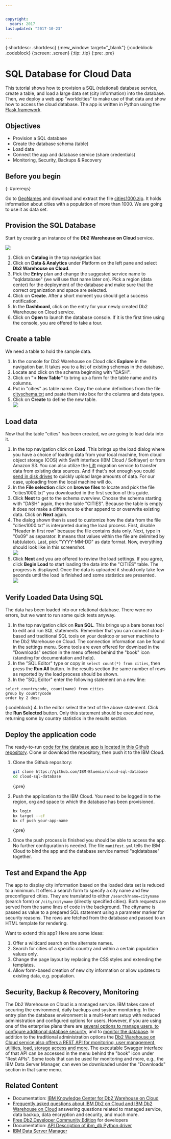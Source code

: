 ```yaml
---


copyright:
  years: 2017
lastupdated: "2017-10-23"

---
```


{:shortdesc: .shortdesc}
{:new_window: target="_blank"}
{:codeblock: .codeblock}
{:screen: .screen}
{:tip: .tip}
{:pre: .pre}

# SQL Database for Cloud Data 

This tutorial shows how to provision a SQL (relational) database service, create a table, and load a large data set (city information) into the database. Then, we deploy a web app "worldcities" to make use of that data and show how to access the cloud database. The app is written in Python using the [Flask framework](http://flask.pocoo.org/).

## Objectives

* Provision a SQL database
* Create the database schema (table)
* Load data
* Connect the app and database service (share credentials)
* Monitoring, Security, Backups & Recovery

## Before you begin
{: #prereqs}

Go to [GeoNames](http://www.geonames.org/) and download and extract the file [cities1000.zip](http://download.geonames.org/export/dump/cities1000.zip). It holds information about cities with a population of more than 1000. We are going to use it as data set.

## Provision the SQL Database
Start by creating an instance of the **Db2 Warehouse on Cloud** service.

![](images/solution5/Catalog.png)

1.  Click on **Catalog** in the top navigation bar.
2.  Click on **Data & Analytics** under Platform on the left pane and select **Db2 Warehouse on Cloud**.
3.  Pick the **Entry** plan and change the suggested service name to "sqldatabase" (we will use that name later on). Pick a region (data center) for the deployment of the database and make sure that the correct organization and space are selected.
4.  Click on **Create**. After a short moment you should get a success notification. 
5.  In the **Dashboard**, click on the entry for your newly created Db2 Warehouse on Cloud service.
6.  Click on **Open** to launch the database console. If it is the first time using the console, you are offered to take a tour. 

## Create a table
We need a table to hold the sample data.

1. In the console for Db2 Warehouse on Cloud click **Explore** in the navigation bar. It takes you to a list of existing schemas in the database.
2. Locate and click on the schema beginning with "DASH".
3. Click on **"+ New Table"** to bring up a form for the table name and its columns.
4. Put in "cities" as table name. Copy the column definitions from the file [cityschema.txt](https://github.com/IBM-Bluemix/cloud-sql-database/blob/master/cityschema.txt) and paste them into box for the columns and data types.
5. Click on **Create** to define the new table.   
   ![](images/solution5/TableCitiesCreated.png)

## Load data
Now that the table "cities" has been created, we are going to load data into it.

1. In the top navigation click on **Load**. This brings up the load dialog where you have a choice of loading data from your local machine, from cloud object storage (COS) with Swift interface (IBM Cloud / Softlayer) or from Amazon S3. You can also utilize the [Lift](https://console.bluemix.net/catalog/services/lift) migration service to transfer data from existing data sources. And if that's not enough you could [send in disk drives](https://www.ibm.com/support/knowledgecenter/SS6NHC/com.ibm.swg.im.dashdb.doc/learn_how/load_mail_in_drive.html) to quickly upload large amounts of data. For our case, uploading from the local machine will do.
2. In the **File selection** click on **browse files** to locate and pick the file "cities1000.txt" you downloaded in the first section of this guide.
3. Click **Next** to get to the schema overview. Choose the schema starting with "DASH" again, then the table "CITIES". Because the table is empty it does not make a difference to either append to or overwrite existing data. Click on **Next** again.
4. The dialog shown then is used to customize how the data from the file "cities1000.txt" is interpreted during the load process. First, disable "Header in first row" because the file contains data only. Next, type in "0x09" as separator. It means that values within the file are delimited by tab(ulator). Last, pick "YYYY-MM-DD" as date format. Now, everything should look like in this screenshot.    
![](images/solution5/LoadTabSeparator.png)
5. Click **Next** and you are offered to review the load settings. If you agree, click **Begin Load** to start loading the data into the "CITIES" table. The progress is displayed. Once the data is uploaded it should only take few seconds until the load is finished and some statistics are presented.   
   ![](images/solution5/LoadProgressSteps.png)

## Verify Loaded Data Using SQL
The data has been loaded into our relational database. There were no errors, but we want to run some quick tests anyway.

1. In the top navigation click on **Run SQL**. This brings up a bare bones tool to edit and run SQL statements. Remember that you can connect cloud-based and traditional SQL tools on your desktop or server machine to the Db2 Warehouse on Cloud. The connection information can be found in the settings menu. Some tools are even offered for download in the "Downloads" section in the menu offered behind the "book" icon (standing for documentation and help).
2. In the "SQL Editor" type or copy in `select count(*) from cities`, then press the **Run All** button. In the results section the same number of rows as reported by the load process should be shown.
3. In the "SQL Editor" enter the following statement on a new line:
```
select countrycode, count(name) from cities
group by countrycode
order by 2 desc
```
{:codeblock}
4. In the editor select the text of the above statement. Click the **Run Selected** button. Only this statement should be executed now, returning some by country statistics in the results section.

## Deploy the application code
The ready-to-run [code for the database app is located in this Github repository](https://github.com/IBM-Bluemix/cloud-sql-database). Clone or download the repository, then push it to the IBM Cloud.

1. Clone the Github repository:
   ```bash
   git clone https://github.com/IBM-Bluemix/cloud-sql-database
   cd cloud-sql-database
   ```
   {:pre}

2. Push the application to the IBM Cloud. You need to be logged in to the region, org and space to which the database has been provisioned.
   ```bash
   bx login
   bx target --cf
   bx cf push your-app-name
   ```
   {:pre}
3. Once the push process is finished you should be able to access the app. No further configuration is needed. The file `manifest.yml` tells the IBM Cloud to bind the app and the database service named "sqldatabase" together.

## Test and Expand the App
The app to display city information based on the loaded data set is reduced to a minimum. It offers a search form to specify a city name and few preconfigured cities. They are translated to either `/search?name=cityname` (search form) or `/city/cityname` (directly specified cities). Both requests are served from the same lines of code in the background. The cityname is passed as value to a prepared SQL statement using a parameter marker for security reasons. The rows are fetched from the database and passed to an HTML template for rendering.

Want to extend this app? Here are some ideas:
1. Offer a wildcard search on the alternate names.
2. Search for cities of a specific country and within a certain population values only.
3. Change the page layout by replacing the CSS styles and extending the templates.
4. Allow form-based creation of new city information or allow updates to existing data, e.g. population.

## Security, Backup & Recovery, Monitoring
The Db2 Warehouse on Cloud is a managed service. IBM takes care of securing the environment, daily backups and system monitoring. In the entry plan the database environment is a multi-tenant setup with reduced administration and configured options for users. However, if you are using one of the enterprise plans there are [several options to manage users, to configure additional database security](https://www.ibm.com/support/knowledgecenter/SS6NHC/com.ibm.swg.im.dashdb.security.doc/doc/security.html), and to [monitor the database](https://www.ibm.com/support/knowledgecenter/SS6NHC/com.ibm.swg.im.dashdb.admin.mon.doc/doc/c0001138.html). In addition to the traditional administration options the [Db2 Warehouse on Cloud service also offers a REST API for monitoring, user management, utilities, load, storage access and more](https://www.ibm.com/support/knowledgecenter/SS6NHC/com.ibm.swg.im.dashdb.doc/connecting/connect_api.html). The executable Swagger interface of that API can be accessed in the menu behind the "book" icon under "Rest APIs". Some tools that can be used for monitoring and more, e.g., the IBM Data Server Manager, can even be downloaded under the "Downloads" section in that same menu.

## Related Content
* Documentation: [IBM Knowledge Center for Db2 Warehouse on Cloud](https://www.ibm.com/support/knowledgecenter/en/SS6NHC/com.ibm.swg.im.dashdb.kc.doc/welcome.html)
* [Frequently asked questions about IBM Db2 on Cloud and IBM Db2 Warehouse on Cloud](https://www.ibm.com/support/knowledgecenter/SS6NHC/com.ibm.swg.im.dashdb.doc/managed_service.html) answering questions related to managed service, data backup, data encryption and security, and much more.
* [Free Db2 Developer Community Edition](https://www.ibm.com/us-en/marketplace/ibm-db2-direct-and-developer-editions) for developers
* Documentation: [API Description of ibm_db Python driver](https://github.com/ibmdb/python-ibmdb/wiki/APIs)
* [IBM Data Server Manager](https://www.ibm.com/us-en/marketplace/data-server-manager)
